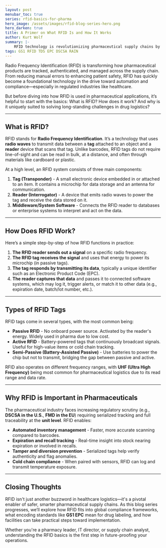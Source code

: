 ```yaml
---
layout: post
menubar_toc: true
series: rfid-basics-for-pharma
hero_image: /assets/images/rfid-blog-series-hero.png
hero_darken: true
title: A Primer on What RFID Is and How It Works
author: Kurt Wolf
summary: |-
    RFID technology is revolutionizing pharmaceutical supply chains by enabling automated, accurate, and secure tracking of drug products. Unlike barcodes, RFID tags can be read in bulk, at a distance, and without line-of-sight, making them ideal for improving inventory management, verifying authenticity, and ensuring regulatory compliance. This introductory blog post breaks down how RFID works, the different types of tags, and why it’s especially valuable in meeting U.S. DSCSA and EU FMD requirements for unit-level traceability. As the series continues, it will explore how RFID supports compliance, standardization, and practical implementation across healthcare logistics.
tags: GS1 RFID TDS EPC DSCSA RAIN
---
```

Radio Frequency Identification (RFID) is transforming how pharmaceutical products are tracked, authenticated, and managed across the supply chain. From reducing manual errors to enhancing patient safety, RFID has quickly become a foundational technology in the drive toward automation and compliance—especially in regulated industries like healthcare.

But before diving into how RFID is used in pharmaceutical applications, it’s helpful to start with the basics: What is RFID? How does it work? And why is it uniquely suited to solving long-standing challenges in drug logistics?

---

## What is RFID?

RFID stands for **Radio Frequency Identification**. It’s a technology that uses **radio waves** to transmit data between a **tag** attached to an object and a **reader** device that scans that tag. Unlike barcodes, RFID tags do not require line-of-sight and can be read in bulk, at a distance, and often through materials like cardboard or plastic.

At a high level, an RFID system consists of three main components:

1. **Tag (Transponder)** - A small electronic device embedded in or attached to an item. It contains a microchip for data storage and an antenna for communication.
2. **Reader (Interrogator)** - A device that emits radio waves to power the tag and receive the data stored on it.
3. **Middleware/System Software** - Connects the RFID reader to databases or enterprise systems to interpret and act on the data.

---

## How Does RFID Work?

Here’s a simple step-by-step of how RFID functions in practice:

1. **The RFID reader sends out a signal** on a specific radio frequency.
2. **The RFID tag receives the signal** and uses that energy to power its microchip (in passive tags).
3. **The tag responds by transmitting its data**, typically a unique identifier such as an Electronic Product Code (EPC).
4. **The reader captures that data** and passes it to connected software systems, which may log it, trigger alerts, or match it to other data (e.g., expiration date, batch/lot number, etc.).

---

## Types of RFID Tags

RFID tags come in several types, with the most common being:

* **Passive RFID** - No onboard power source. Activated by the reader's energy. Widely used in pharma due to low cost.
* **Active RFID** - Battery-powered tags that continuously broadcast signals. Useful for high-value items or cold chain tracking.
* **Semi-Passive (Battery-Assisted Passive)** - Use batteries to power the chip but not to transmit, bridging the gap between passive and active.

RFID also operates on different frequency ranges, with **UHF (Ultra High Frequency)** being most common for pharmaceutical logistics due to its read range and data rate.

---

## Why RFID is Important in Pharmaceuticals

The pharmaceutical industry faces increasing regulatory scrutiny (e.g., **DSCSA in the U.S.**, **FMD in the EU**) requiring serialized tracking and full traceability at the **unit level**. RFID enables:

* **Automated inventory management** - Faster, more accurate scanning compared to barcodes.
* **Expiration and recall tracking** - Real-time insight into stock nearing expiration or involved in recalls.
* **Tamper and diversion prevention** - Serialized tags help verify authenticity and flag anomalies.
* **Cold chain compliance** - When paired with sensors, RFID can log and transmit temperature exposure.

---

## Closing Thoughts

RFID isn't just another buzzword in healthcare logistics—it's a pivotal enabler of safer, smarter pharmaceutical supply chains. As this blog series progresses, we’ll explore how RFID fits into global compliance frameworks, what encoding standards like **GS1 EPC** mean for drug labeling, and how facilities can take practical steps toward implementation.

Whether you're a pharmacy leader, IT director, or supply chain analyst, understanding the RFID basics is the first step in future-proofing your operations.
